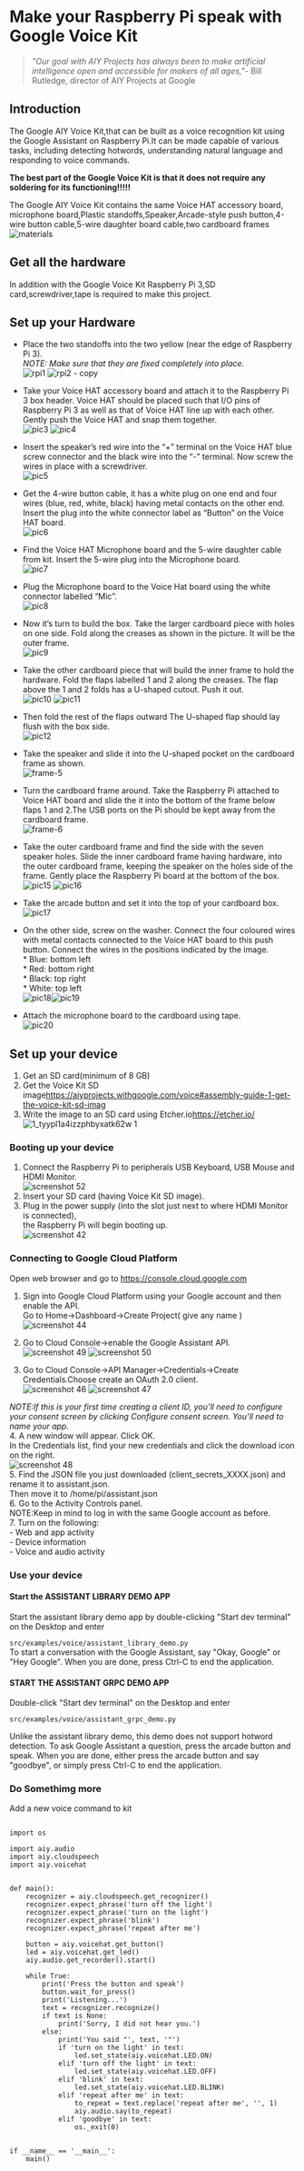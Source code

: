 # Make your Raspberry Pi speak with Google Voice Kit

>_"Our goal with AIY Projects has always been to make artificial intelligence open and accessible 
for makers of all ages,"_- Bill Rutledge, director of AIY Projects at Google

## Introduction

The Google AIY Voice Kit,that can be built as a voice recognition kit using the Google Assistant on Raspberry Pi.It can be made capable of various tasks, including detecting hotwords, understanding natural language and responding to voice commands.

**The best part of the Google Voice Kit is that it does not require any soldering for its functioning!!!!!**

The Google AIY Voice Kit contains the same Voice HAT accessory board, microphone board,Plastic standoffs,Speaker,Arcade-style push button,4-wire button cable,5-wire daughter board cable,two cardboard frames  
![materials](https://user-images.githubusercontent.com/35935951/35828458-80398bb8-0ae5-11e8-9ab8-952d869e945e.jpg)
                     

## Get all the hardware

In addition with the Google Voice Kit Raspberry Pi 3,SD card,screwdriver,tape is required to make this project.

## Set up your Hardware
* Place the two standoffs into the two yellow (near the edge of Raspberry Pi 3).    
_NOTE: Make sure that they are fixed completely into place._    
       ![rpi1](https://user-images.githubusercontent.com/35935951/35770502-4628645c-0942-11e8-8aa2-bc96b72f6693.png)   ![rpi2 - copy](https://user-images.githubusercontent.com/35935951/35770431-4c69bf4c-0941-11e8-8fca-603717e0eccb.png)  

* Take your Voice HAT accessory board and attach it to the Raspberry Pi 3 box header. Voice HAT should be placed such that I/O pins of Raspberry Pi 3 as well as that of Voice HAT line up with each other. Gently push the Voice HAT and snap them together.   
 ![pic3](https://user-images.githubusercontent.com/35935951/35770508-4c226fa6-0942-11e8-95ba-4e659982e582.png)   ![pic4](https://user-images.githubusercontent.com/35935951/35770457-9c9df262-0941-11e8-9ed5-bf64eee6f8ff.png)  
  
* Insert the speaker’s red wire into the “+” terminal on the Voice HAT blue screw connector and the black wire into the “-” terminal. Now screw the wires in place with a screwdriver.  
                ![pic5](https://user-images.githubusercontent.com/35935951/35770626-cad4552e-0944-11e8-98c6-9489821c7276.png)  
                
* Get the 4-wire button cable, it has a white plug on one end and four wires (blue, red, white, black) having metal contacts on the other end. Insert the plug into the white connector label as “Button” on the Voice HAT board.  
![pic6](https://user-images.githubusercontent.com/35935951/35770725-801441aa-0946-11e8-963f-67e719a38325.png)  

* Find the Voice HAT Microphone board and the 5-wire daughter cable from kit. Insert the 5-wire plug into the Microphone board.  
  ![pic7](https://user-images.githubusercontent.com/35935951/35770762-66ca8eba-0947-11e8-8e6e-b3b3f0e014c1.png)  
  
* Plug the Microphone board to the Voice Hat board using the white connector labelled “Mic”.  
 ![pic8](https://user-images.githubusercontent.com/35935951/35770764-78b7991a-0947-11e8-9826-e949a0148e75.png)  
 
* Now it’s turn to build the box. Take the larger cardboard piece with holes on one side. Fold along the creases as shown in the picture. It will be the outer frame.  
  ![pic9](https://user-images.githubusercontent.com/35935951/35770638-fae74dfc-0944-11e8-9522-43c0f2449c6a.png)  
  
* Take the other cardboard piece that will build the inner frame to hold the hardware. Fold the flaps labelled 1 and 2 along the creases. The flap above the 1 and 2 folds has a U-shaped cutout. Push it out.  
![pic10](https://user-images.githubusercontent.com/35935951/35770947-0971079a-094b-11e8-9963-9adc957e7399.png) ![pic11](https://user-images.githubusercontent.com/35935951/35770968-5deeb68c-094b-11e8-873f-80ed38c26781.png)  

* Then fold the rest of the flaps outward The U-shaped flap should lay flush with the box side.    
![pic12](https://user-images.githubusercontent.com/35935951/35771076-e0b2b04a-094c-11e8-933b-48c904d5249a.png)  
  
* Take the speaker and slide it into the U-shaped pocket on the cardboard frame as shown.  
![frame-5](https://user-images.githubusercontent.com/35935951/35827340-9ef73694-0ae1-11e8-86ef-757f6f3b8d09.jpg)  

* Turn the cardboard frame around. Take the Raspberry Pi  attached to Voice HAT board and slide the it into the bottom of the frame below flaps 1 and 2.The USB ports on the Pi should be kept away from the cardboard frame.   
![frame-6](https://user-images.githubusercontent.com/35935951/35827811-69ad1858-0ae3-11e8-928b-07321029eac5.jpg)  

* Take the outer cardboard frame and find the side with the seven speaker holes. Slide the inner cardboard frame having hardware, into the outer cardboard frame, keeping the speaker on the holes side of the frame. Gently place the Raspberry Pi board at the bottom of the box.  
![pic15](https://user-images.githubusercontent.com/35935951/35771086-f91a21d6-094c-11e8-8c12-26842e603bce.png) ![pic16](https://user-images.githubusercontent.com/35935951/35771090-201fd9b0-094d-11e8-88a5-5b36a6aad573.png)  

* Take the arcade button and set it into the top of your cardboard box.   
![pic17](https://user-images.githubusercontent.com/35935951/35827521-530c031c-0ae2-11e8-82d6-4cc6717c2f63.png)  

* On the other side, screw on the washer. Connect the four coloured wires with metal contacts connected to the Voice HAT board to this 
  push button. Connect the wires in the positions indicated by the image.  
      * Blue: bottom left  
      * Red: bottom right  
      * Black: top right  
      * White: top left  
      ![pic18](https://user-images.githubusercontent.com/35935951/35827511-4ce861e2-0ae2-11e8-8a65-082eb8e57577.png)![pic19](https://user-images.githubusercontent.com/35935951/35827804-61502f38-0ae3-11e8-920e-ea83629d4cdb.png)  

* Attach the microphone board to the cardboard using tape.   
![pic20](https://user-images.githubusercontent.com/35935951/35827488-3f257aea-0ae2-11e8-86b9-27c861369d35.png)  





## Set up your device
1. Get an SD card(minimum of 8 GB)  
2. Get the Voice Kit SD image<https://aiyprojects.withgoogle.com/voice#assembly-guide-1-get-the-voice-kit-sd-imag>    
3. Write the image to an SD card using Etcher.io<https://etcher.io/>  
![1_tyypl1a4izzphbyxatk62w 1](https://user-images.githubusercontent.com/35935951/36050436-8c6cc3f8-0e0c-11e8-9e34-3a3825d9cc2e.png)

### Booting up your device
   1. Connect the Raspberry Pi to peripherals USB Keyboard, USB Mouse and HDMI Monitor.  
   ![screenshot 52](https://user-images.githubusercontent.com/35935951/36050686-7a696d36-0e0d-11e8-9077-28c38c2a50db.png)  
   2. Insert your SD card (having Voice Kit SD image).  
   3. Plug in the power supply (into the slot just next to where HDMI Monitor is connected),  
      the Raspberry Pi will begin booting up.  
      ![screenshot 42](https://user-images.githubusercontent.com/35935951/36048400-2197262e-0e05-11e8-8777-aa7c5121d9fd.png)
   
### Connecting to Google Cloud Platform
   Open web browser and go to <https://console.cloud.google.com>  
   1. Sign into Google Cloud Platform using your Google account and then enable the API.  
      Go to Home->Dashboard->Create Project( give any name )  
      ![screenshot 44](https://user-images.githubusercontent.com/35935951/36049241-1398d88a-0e08-11e8-953e-8cf4de31fc72.png)  

   2. Go to Cloud Console->enable the Google Assistant API.   
   ![screenshot 49](https://user-images.githubusercontent.com/35935951/36049272-2d9beb3c-0e08-11e8-8ed0-6d148f01056f.png) ![screenshot 50](https://user-images.githubusercontent.com/35935951/36049279-358b4e8c-0e08-11e8-882b-17c0940d9e18.png)  
   3. Go to Cloud Console->API Manager->Credentials->Create Credentials.Choose create an OAuth 2.0 client.  
   ![screenshot 46](https://user-images.githubusercontent.com/35935951/36049250-1f74eda6-0e08-11e8-8002-f2adc4c4cea0.png) ![screenshot 47](https://user-images.githubusercontent.com/35935951/36049253-22b9b92e-0e08-11e8-9bd7-35df65b15473.png)

   _NOTE:If this is your first time creating a client ID, you’ll need to configure your consent screen by clicking Configure consent     screen. You’ll need to name your app._  
   4. A new window will appear. Click OK.  
      In the Credentials list, find your new credentials and click the download icon on the right.  
      ![screenshot 48](https://user-images.githubusercontent.com/35935951/36049261-27d5835c-0e08-11e8-9935-24a0a8c14863.png)  
   5. Find the JSON file you just downloaded (client_secrets_XXXX.json) and rename it to assistant.json.   
      Then move it to /home/pi/assistant.json  
   6. Go to the Activity Controls panel.  
      NOTE:Keep in mind to log in with the same Google account as before.  
   7. Turn on the following:  
      -	Web and app activity  
      -	Device information  
      -	Voice and audio activity  

### Use your device
#### Start the ASSISTANT LIBRARY DEMO APP  

Start the assistant library demo app by double-clicking "Start dev terminal" on the Desktop and enter  

`src/examples/voice/assistant_library_demo.py`  
To start a conversation with the Google Assistant, say "Okay, Google" or "Hey Google". When you are done, press Ctrl-C to end the application.  

#### START THE ASSISTANT GRPC DEMO APP
Double-click "Start dev terminal" on the Desktop and enter  

`src/examples/voice/assistant_grpc_demo.py`  

Unlike the assistant library demo, this demo does not support hotword detection. To ask Google Assistant a question, press the arcade button and speak. When you are done, either press the arcade button and say "goodbye", or simply press Ctrl-C to end the application.

### Do Somethimg more

Add a new voice command to kit

```"""A demo of the Google CloudSpeech recognizer."""

import os

import aiy.audio
import aiy.cloudspeech
import aiy.voicehat


def main():
    recognizer = aiy.cloudspeech.get_recognizer()
    recognizer.expect_phrase('turn off the light')
    recognizer.expect_phrase('turn on the light')
    recognizer.expect_phrase('blink')
    recognizer.expect_phrase('repeat after me')

    button = aiy.voicehat.get_button()
    led = aiy.voicehat.get_led()
    aiy.audio.get_recorder().start()

    while True:
        print('Press the button and speak')
        button.wait_for_press()
        print('Listening...')
        text = recognizer.recognize()
        if text is None:
            print('Sorry, I did not hear you.')
        else:
            print('You said "', text, '"')
            if 'turn on the light' in text:
                led.set_state(aiy.voicehat.LED.ON)
            elif 'turn off the light' in text:
                led.set_state(aiy.voicehat.LED.OFF)
            elif 'blink' in text:
                led.set_state(aiy.voicehat.LED.BLINK)
            elif 'repeat after me' in text:
                to_repeat = text.replace('repeat after me', '', 1)
                aiy.audio.say(to_repeat)
            elif 'goodbye' in text:
                os._exit(0)


if __name__ == '__main__':
    main()
```

















                
                
